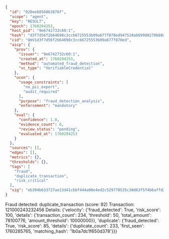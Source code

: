 ```json
{
  "id": "020eeb856863876f",
  "scope": "agent",
  "key": "RESULT",
  "epoch": 1760294253,
  "host_pid": "9e6742732c60:1",
  "hash": "d3f7d56f2b64698c3cc66725553b09a677f870ed947528ab69980270b88d51ef",
  "cid": "QmV1d3f7d56f2b64698c3cc66725553b09a677f870ed",
  "aicp": {
    "prov": {
      "issuer": "9e6742732c60:1",
      "created_at": 1760294253,
      "method": "automated_fraud_detection",
      "vc_type": "VerifiableCredential"
    },
    "ucon": {
      "usage_constraints": [
        "no_pii_export",
        "audit_required"
      ],
      "purpose": "fraud_detection_analysis",
      "enforcement": "mandatory"
    },
    "eval": {
      "confidence": 1.0,
      "evidence_count": 0,
      "review_status": "pending",
      "evaluated_at": 1760294253
    }
  },
  "sources": [],
  "edges": [],
  "metrics": {},
  "thresholds": {},
  "tags": [
    "fraud",
    "duplicate_transaction",
    "risk_critical"
  ],
  "sig": "eb394b633727ae13d41cbbf444a00e4ed2c529770535c30d63f5f4b6affd2da0"
}
```

Fraud detected: duplicate_transaction (score: 92)
Transaction: 121000243232456
Details: {'velocity': {'fraud_detected': True, 'risk_score': 100, 'details': {'transaction_count': 234, 'threshold': 50, 'total_amount': 78100776, 'amount_threshold': 10000000}}, 'duplicate': {'fraud_detected': True, 'risk_score': 85, 'details': {'duplicate_count': 233, 'first_seen': 1760285765, 'matching_hash': '1b0a7dc1f650d378'}}}